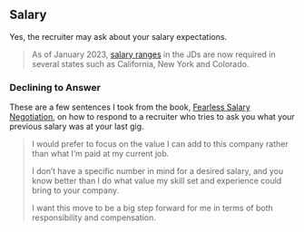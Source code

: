 ## Salary

Yes, the recruiter may ask about your salary expectations.

> As of January 2023, [salary ranges](https://www.nytimes.com/2022/10/29/business/nyc-us-salary-transparency.html) in the JDs are now required in several states such as California, New York and Colorado.

### Declining to Answer

These are a few sentences I took from the book, [Fearless Salary Negotiation](http://fearlesssalarynegotiation.com/), on how to respond to a recruiter who tries to ask you what your previous salary was at your last gig.

> I would prefer to focus on the value I can add to this company rather than what I’m paid at my current job.
>
> I don’t have a specific number in mind for a desired salary, and you know better than I do what value my skill set and experience could bring to your company.
>
> I want this move to be a big step forward for me in terms of both responsibility and compensation.
